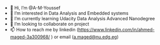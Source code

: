 - 👋 Hi, I’m @A-M-Youssef
- 👀 I’m interested in Data Analysis and Embedded systems
- 🌱 I’m currently learning Udacity Data Analysis Advanced Nanodegree
- 💞️ I’m looking to collaborate on project
- 📫 How to reach me by linkedin (https://www.linkedin.com/in/ahmed-maged-3a300968/ ) or email (a.maged@nu.edg.eg)

<!---
A-M-Youssef/A-M-Youssef is a ✨ special ✨ repository because its `README.md` (this file) appears on your GitHub profile.
You can click the Preview link to take a look at your changes.
--->
